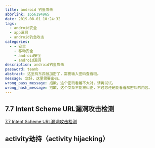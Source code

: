 ```yaml
---
title: android 钓鱼攻击
abbrlink: 1656194965
date: 2019-08-01 10:24:32
tags:
  - android安全
  - app漏洞
  - android钓鱼攻击
categories:
  - - 安全
    - 移动安全
    - android安全
    - android漏洞
description: android钓鱼攻击
password: teanb
abstract: 这里有东西被加密了，需要输入密码查看哦。
message: 您好，这里需要密码。
wrong_pass_message: 抱歉，这个密码看着不太对，请再试试。
wrong_hash_message: 抱歉，这个文章不能被纠正，不过您还是能看看解密后的内容。
---
```


## 7.7 Intent Scheme URL漏洞攻击检测

[7.7 Intent Scheme URL漏洞攻击检测](http://01hackcode.com/wiki/7.7)

## activity劫持（activity hijacking）